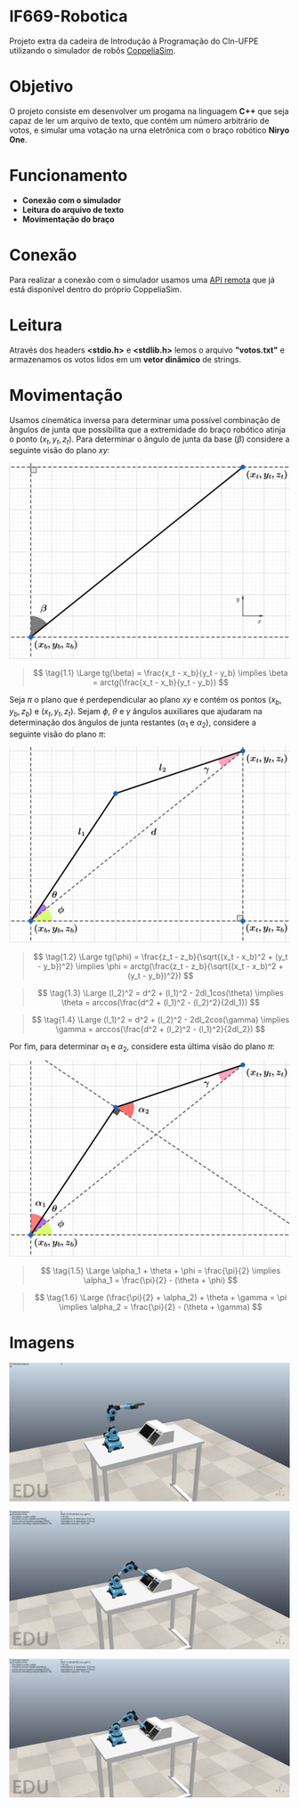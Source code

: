 # IF669-Robotica
Projeto extra da cadeira de Introdução à Programação do CIn-UFPE utilizando o simulador de robôs [CoppeliaSim](https://www.coppeliarobotics.com/).

# Objetivo
O projeto consiste em desenvolver um progama na linguagem __C++__ que seja capaz de ler um arquivo de texto, que contém um número arbitrário de votos, e simular uma votação na urna eletrônica com o braço robótico __Niryo One__.

# Funcionamento
* __Conexão com o simulador__
* __Leitura do arquivo de texto__
* __Movimentação do braço__

# Conexão
Para realizar a conexão com o simulador usamos uma [API remota](https://www.coppeliarobotics.com/helpFiles/en/legacyRemoteApiOverview.htm) que já está disponível dentro do próprio CoppeliaSim.

# Leitura
Através dos headers __<stdio.h>__ e __<stdlib.h>__ lemos o arquivo __"votos.txt"__ e armazenamos os votos lidos em um __vetor dinâmico__ de strings.

# Movimentação
Usamos cinemática inversa para determinar uma possível combinação de ângulos de junta que possibilita que a extremidade do braço robótico atinja o ponto $(x_t, y_t, z_t)$. Para determinar o ângulo de junta da base ($\beta$) considere a seguinte visão do plano $xy$:

<p align="center">
  <img src="cinematica-inversa-1.png"/>
</p>

> $$ \tag{1.1} \Large tg(\beta) = \frac{x_t - x_b}{y_t - y_b} \implies \beta = arctg(\frac{x_t - x_b}{y_t - y_b}) $$

Seja $\pi$ o plano que é perdependicular ao plano $xy$ e contém os pontos $(x_b, y_b, z_b)$ e $(x_t, y_t, z_t)$. Sejam $\phi$, $\theta$ e $\gamma$ ângulos auxiliares que ajudaram na determinação dos ângulos de junta restantes ($\alpha_1$ e $\alpha_2$), considere a seguinte visão do plano $\pi$:

<p align="center">
  <img src="cinematica-inversa-2.png"/>
</p>

> $$ \tag{1.2} \Large tg(\phi) = \frac{z_t - z_b}{\sqrt{(x_t - x_b)^2 + (y_t - y_b})^2} \implies \phi = arctg(\frac{z_t - z_b}{\sqrt{(x_t - x_b)^2 + (y_t - y_b})^2}) $$

> $$ \tag{1.3} \Large (l_2)^2 = d^2 + (l_1)^2 - 2dl_1cos(\theta) \implies \theta = arccos(\frac{d^2 + (l_1)^2 - (l_2)^2}{2dl_1}) $$

> $$ \tag{1.4} \Large (l_1)^2 = d^2 + (l_2)^2 - 2dl_2cos(\gamma) \implies \gamma = arccos(\frac{d^2 + (l_2)^2 - (l_1)^2}{2dl_2}) $$
 
Por fim, para determinar $\alpha_1$ e $\alpha_2$, considere esta última visão do plano $\pi$:
 
<p align="center">
  <img src="cinematica-inversa-3.png"/>
</p>

> $$ \tag{1.5} \Large \alpha_1 + \theta + \phi = \frac{\pi}{2} \implies \alpha_1 = \frac{\pi}{2} - (\theta + \phi) $$

> $$ \tag{1.6} \Large (\frac{\pi}{2} + \alpha_2) + \theta + \gamma = \pi \implies \alpha_2 = \frac{\pi}{2} - (\theta + \gamma) $$

# Imagens
<p align="center">
  <img src="braco-inicial.png" />
</p>

<p align="center">
  <img src="braco-tecla.png" />
</p>

<p align="center">
  <img src="braco-confirma.png" />
</p>
